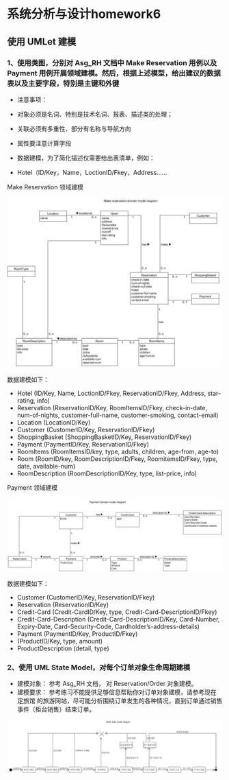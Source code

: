 # 系统分析与设计homework6
## 使用 UMLet 建模
### 1、使用类图，分别对 Asg_RH 文档中 Make Reservation 用例以及 Payment 用例开展领域建模。然后，根据上述模型，给出建议的数据表以及主要字段，特别是主键和外键
- 注意事项： 
 - 对象必须是名词、特别是技术名词、报表、描述类的处理；
 - 关联必须有多重性、部分有名称与导航方向
 - 属性要注意计算字段

- 数据建模，为了简化描述仅需要给出表清单，例如： 
 - Hotel（ID/Key，Name，LoctionID/Fkey，Address……

Make Reservation 领域建模

![](image/1.png)

数据建模如下：

- Hotel (ID/Key, Name, LoctionID/Fkey, ReservationID/Fkey, Address,  star-rating, info)
- Reservation (ReservationID/Key, RoomItemsID/Fkey, check-in-date, num-of-nights, customer-full-name, customer-smoking, contact-email)
- Location (LocationID/Key)
- Customer (CustomerID/Key, ReservationID/Fkey)
- ShoppingBasket (ShoppingBasketID/Key, ReservationID/Fkey)
- Payment (PaymentID/Key, ReservationID/Fkey)
- RoomItems (RoomItemsID/key, type, adults, children, age-from, age-to)
- Room (RoomID/key, RoomDescriptionID/Fkey, RoomitemsID/Fkey, type, date, available-num)
- RoomDescription (RoomDescriptionID/Key, type, list-price, info)

Payment 领域建模

![](image/2.png)

数据建模如下：

- Customer (CustomerID/Key, ReservationID/Fkey)
- Reservation (ReservationID/Key)
- Credit-Card (Credit-CardID/Key, type, Credit-Card-DescriptionID/Fkey)
- Credit-Card-Description (Credit-Card-DescriptionID/Key, Card-Number, Expiry-Date, Card-Security-Code, Cardholder’s-address-details)
- Payment (PaymentID/Key, ProductID/Fkey)
- (ProductID/Key, type, amount)
- ProductDescription (detail, type)

### 2、使用 UML State Model，对每个订单对象生命周期建模
- 建模对象： 参考 Asg_RH 文档， 对 Reservation/Order 对象建模。
- 建模要求： 参考练习不能提供足够信息帮助你对订单对象建模，请参考现在 定旅馆 的旅游网站，尽可能分析围绕订单发生的各种情况，直到订单通过销售事件（柜台销售）结束订单。

![](image/3.png)